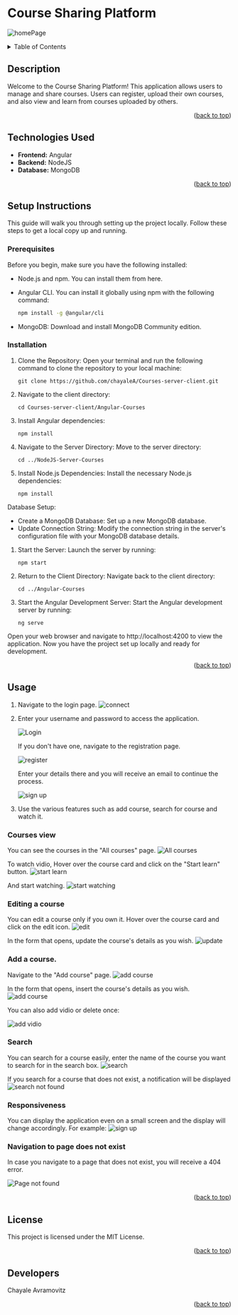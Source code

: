<a name="readme-top"></a>

# Course Sharing Platform
![homePage](https://github.com/chayaleA/Courses-server-client/assets/150287616/f4bf8585-5dbb-4dbb-90eb-92c1ce3175a3)

<details>
  <summary>Table of Contents</summary>
  <ol>
    <li><a href="#description">Description</a></li>
    <li><a href="#setup-instructions">Setup Instructions</a></li>
    <li><a href="#usage">Usage</a></li>
    <li><a href="#license">License</a></li>
    <li><a href="#developers">Developers</a></li>
  </ol>
</details>

<!-- DESCRIPTION -->
## Description

Welcome to the Course Sharing Platform!
This application allows users to manage and share courses. Users can register, upload their own courses, and also view and learn from courses uploaded by others.

<p align="right">(<a href="#readme-top">back to top</a>)</p>

<!-- TECHNOLOGIES USED -->
## Technologies Used

- **Frontend:** Angular
- **Backend:** NodeJS
- **Database:** MongoDB

<p align="right">(<a href="#readme-top">back to top</a>)</p>

<!-- SETUP INSTRUCTIONS -->
## Setup Instructions

This guide will walk you through setting up the project locally. Follow these steps to get a local copy up and running.

### Prerequisites

Before you begin, make sure you have the following installed:
- Node.js and npm. You can install them from here.
- Angular CLI. You can install it globally using npm with the following command:
  
  ```sh
  npm install -g @angular/cli
  ```

- MongoDB: Download and install MongoDB Community edition.

### Installation

1. Clone the Repository: Open your terminal and run the following command to clone the repository to your local machine:
    ```
   git clone https://github.com/chayaleA/Courses-server-client.git
   ```
    
4. Navigate to the client directory:
   ```
   cd Courses-server-client/Angular-Courses
   ```
5. Install Angular dependencies:
   ```
   npm install
   ```
6. Navigate to the Server Directory: Move to the server directory:
   ```
   cd ../NodeJS-Server-Courses
   ```
7. Install Node.js Dependencies: Install the necessary Node.js dependencies:
    ```
   npm install
   ```
Database Setup:
- Create a MongoDB Database: Set up a new MongoDB database.
- Update Connection String: Modify the connection string in the server's configuration file with your MongoDB database details.

1. Start the Server: Launch the server by running:
   ```
   npm start
   ```
2. Return to the Client Directory: Navigate back to the client directory:
   ```
   cd ../Angular-Courses
   ```
3. Start the Angular Development Server: Start the Angular development server by running:
   ```
   ng serve
   ```
Open your web browser and navigate to http://localhost:4200 to view the application.
Now you have the project set up locally and ready for development.
<p align="right">(<a href="#readme-top">back to top</a>)</p>

<!-- USEAGE -->
## Usage

1. Navigate to the login page.
![connect](https://github.com/chayaleA/Courses-server-client/assets/150287616/572c56b3-df53-44b7-8d06-45c4a13cf039)

3. Enter your username and password to access the application.

   ![Login](https://github.com/chayaleA/EmployeesApp/assets/150287616/705c9092-ba36-47d2-9f96-a1bf2c616df7)
   
   If you don't have one, navigate to the registration page.
   
   ![register](https://github.com/chayaleA/EmployeesApp/assets/150287616/971a7415-cc0d-42ee-b612-cf54b9b03148)
   
   Enter your details there and you will receive an email to continue the process.
   
   ![sign up](https://github.com/chayaleA/EmployeesApp/assets/150287616/384b1d19-1c4f-46da-b8b2-a965f563bfa0)
   
6. Use the various features such as add course, search for course and watch it.

### Courses view
You can see the courses in the "All courses" page.
![All courses](https://github.com/chayaleA/Courses-server-client/assets/150287616/37368d70-e240-4c23-9c81-2aa7fa0d3f09)

To watch vidio, Hover over the course card and click on the "Start learn" button.
![start learn](https://github.com/chayaleA/Courses-server-client/assets/150287616/143248b9-9372-4923-b50d-d0be342f65e5)

And start watching.
![start watching](https://github.com/chayaleA/Courses-server-client/assets/150287616/62c3b948-743e-4fef-b50d-d387cd9069eb)

### Editing a course
You can edit a course only if you own it. Hover over the course card and click on the edit icon. 
![edit](https://github.com/chayaleA/Courses-server-client/assets/150287616/c92a0cff-4f42-4cfc-aa74-478e3067db95)

In the form that opens, update the course's details as you wish.
![update](https://github.com/chayaleA/Courses-server-client/assets/150287616/2af2f6ac-1aa0-48da-9dfe-51bd8e348164)

### Add a course.
Navigate to the "Add course" page.
![add course](https://github.com/chayaleA/Courses-server-client/assets/150287616/6f12b21a-1e42-4969-8666-d5a2d7a2b75d)

In the form that opens, insert the course's details as you wish.
![add course](https://github.com/chayaleA/Courses-server-client/assets/150287616/99695e8e-d62c-4ff4-aa99-700df04307a0)

You can also add vidio or delete once:

![add vidio](https://github.com/chayaleA/Courses-server-client/assets/150287616/a0ab151b-4e17-403e-ba56-13df3717f376)

### Search
You can search for a course easily, enter the name of the course you want to search for in the search box.
![search](https://github.com/chayaleA/Courses-server-client/assets/150287616/491f174f-a414-495f-812c-7d17d7bb9f33)

If you search for a course that does not exist, a notification will be displayed
![search not found](https://github.com/chayaleA/Courses-server-client/assets/150287616/3dd0266d-3883-4f72-a691-37bbd22a009e)

### Responsiveness
You can display the application even on a small screen and the display will change accordingly.
For example:
![sign up](https://github.com/chayaleA/EmployeesApp/assets/150287616/a02f0e60-b374-4c5b-981b-f044e73a0ae9)

### Navigation to page does not exist
In case you navigate to a page that does not exist, you will receive a 404 error.

![Page not found](https://github.com/chayaleA/EmployeesApp/assets/150287616/87a14a52-e8f0-40fb-ba18-38f59197d8ab)

<p align="right">(<a href="#readme-top">back to top</a>)</p>

<!-- LICENSE -->
## License

This project is licensed under the MIT License.

<p align="right">(<a href="#readme-top">back to top</a>)</p>

<!-- DEVELOPERS -->
## Developers

Chayale Avramovitz
<p align="right">(<a href="#readme-top">back to top</a>)</p>
